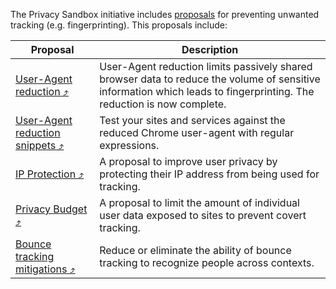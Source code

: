 The Privacy Sandbox initiative includes [proposals](https://privacysandbox.info/en/privacy-sandbox/prevent-covert-tracking/#prevent-covert-tracking) for preventing unwanted tracking (e.g. fingerprinting). This proposals include:

| Proposal                                                                                                     | Description                                                                                                                                                           |
| ------------------------------------------------------------------------------------------------------------ | --------------------------------------------------------------------------------------------------------------------------------------------------------------------- |
| [User-Agent reduction &#10548;](https://privacysandbox.info/docs/privacy-sandbox/user-agent/)                         | User-Agent reduction limits passively shared browser data to reduce the volume of sensitive information which leads to fingerprinting. The reduction is now complete. |
| [User-Agent reduction snippets &#10548;](https://privacysandbox.info/docs/privacy-sandbox/user-agent/snippets/)       | Test your sites and services against the reduced Chrome user-agent with regular expressions.                                                                          |
| [IP Protection &#10548;](https://privacysandbox.info/docs/privacy-sandbox/ip-protection/)                             | A proposal to improve user privacy by protecting their IP address from being used for tracking.                                                                       |
| [Privacy Budget &#10548;](https://privacysandbox.info/docs/privacy-sandbox/privacy-budget/)                           | A proposal to limit the amount of individual user data exposed to sites to prevent covert tracking.                                                                   |
| [Bounce tracking mitigations &#10548;](https://privacysandbox.info/docs/privacy-sandbox/bounce-tracking-mitigations/) | Reduce or eliminate the ability of bounce tracking to recognize people across contexts.                                                                               |
